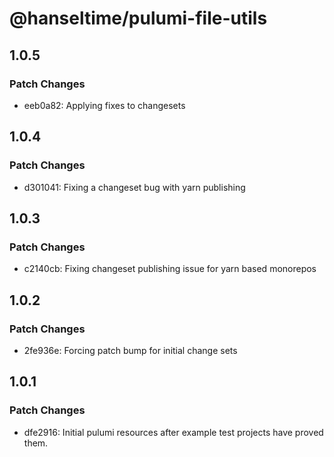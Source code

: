 # @hanseltime/pulumi-file-utils

## 1.0.5

### Patch Changes

- eeb0a82: Applying fixes to changesets

## 1.0.4

### Patch Changes

- d301041: Fixing a changeset bug with yarn publishing

## 1.0.3

### Patch Changes

- c2140cb: Fixing changeset publishing issue for yarn based monorepos

## 1.0.2

### Patch Changes

- 2fe936e: Forcing patch bump for initial change sets

## 1.0.1

### Patch Changes

- dfe2916: Initial pulumi resources after example test projects have proved them.
